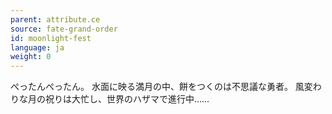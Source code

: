 ```yaml
---
parent: attribute.ce
source: fate-grand-order
id: moonlight-fest
language: ja
weight: 0
---
```


ぺったんぺったん。
水面に映る満月の中、餅をつくのは不思議な勇者。
風変わりな月の祝りは大忙し、世界のハザマで進行中……

